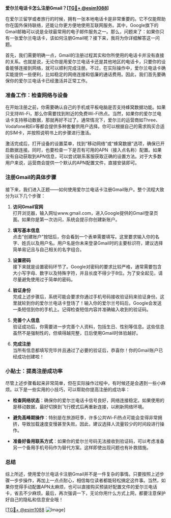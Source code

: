 **爱尔兰电话卡怎么注册Gmail？[[TG💪+ @esim1088](https://t.me/s/esim1088)]**

在爱尔兰留学或者旅行的时候，拥有一张本地电话卡是非常重要的。它不仅能帮助你在国外保持联络，还能让你更方便地使用互联网服务。其中，Google旗下的Gmail邮箱可以说是全球最常用的电子邮件服务之一。那么，问题来了：如果你只有一张爱尔兰电话卡，该如何注册Gmail呢？接下来，我将为你详细解答这一问题。

首先，我们需要明确一点，Gmail的注册过程其实和你所使用的电话卡并没有直接的关系。也就是说，无论你是用爱尔兰电话卡还是其他地区的电话卡，只要你的设备能够连接到网络，就可以顺利完成注册。不过，在实际操作中，爱尔兰电话卡确实能提供一些便利，比如稳定的网络连接和低廉的通话费用。因此，我们首先要确保你的爱尔兰电话卡已经激活并正常工作。

### 准备工作：检查网络与设备

在开始注册之前，你需要确认自己的手机或平板电脑是否支持蜂窝数据功能。如果只支持Wi-Fi，那么你需要找到附近的免费Wi-Fi热点。当然，如果你的爱尔兰电话卡支持移动数据，那就再好不过了。通常情况下，爱尔兰的运营商如Three、Vodafone和Eir等都会提供多种套餐供用户选择。你可以根据自己的需求购买合适的SIM卡，并按照说明书上的步骤进行激活。

激活完成后，打开设备的设置菜单，找到“移动网络”或“蜂窝数据”选项，确保已开启数据连接。同时，也要检查一下是否有可用的APN（接入点名称）配置。如果没有自动获取到APN信息，可以尝试联系客服获取正确的设置方法。对于大多数用户来说，运营商会提供一个默认的APN配置文件，直接安装即可。

### 注册Gmail的具体步骤

接下来，我们进入正题——如何使用爱尔兰电话卡注册Gmail账户。整个流程大致分为以下几个步骤：

1. **访问Gmail官网**  
   打开浏览器，输入网址www.gmail.com，进入Google提供的Gmail登录页面。如果你是第一次访问，系统会提示你创建新账户。

2. **填写基本信息**  
   点击“创建账户”按钮后，你会看到一个表单需要填写。这里要求输入你的名字、姓氏以及用户名。用户名是你未来登录Gmail时的主要标识符，建议选择简单易记且与自己相关的名字组合。

3. **设置密码**  
   接下来就是设置密码环节了。Google对密码的要求比较严格，通常需要包含大小写字母、数字以及特殊字符，并且长度不得少于8位。为了安全起见，请尽量避免使用过于简单的密码。

4. **验证身份**  
   完成上述步骤后，系统可能会要求你通过手机号码接收验证码来验证身份。这里就轮到你的爱尔兰电话卡登场了！输入你的爱尔兰号码后，Google会发送一条短信到你的手机上。记得检查短信内容并准确输入收到的验证码。

5. **完善个人信息**  
   验证成功后，你需要进一步完善个人资料，包括生日、性别等信息。这些信息虽然不是强制性的，但填得越完整，日后使用Gmail时体验越好。

6. **完成注册**  
   当所有信息都填写完毕并且通过了必要的验证后，恭喜你！你的Gmail账户已经成功创建啦！

### 小贴士：提高注册成功率

尽管上述步骤看起来非常简单，但在实际操作过程中，有时候还是会遇到一些小麻烦。以下是一些实用的小技巧，可以帮助你提高注册的成功率：

- **检查网络状态**：确保你的爱尔兰电话卡信号良好，网络连接稳定。如果使用的是移动数据，最好切换到飞行模式后再重新连接，以刷新网络环境。
  
- **避免高峰期操作**：特别是在旅游旺季，许多公共Wi-Fi热点可能会变得非常拥挤，导致加载速度变慢甚至失败。因此，建议选择人流量较少的时间段进行操作。

- **准备好备用联系方式**：如果你的爱尔兰号码无法接收到验证码，可以考虑准备另一个备用手机号码作为替代方案。这样即使出现问题也有补救措施。

### 总结

综上所述，使用爱尔兰电话卡注册Gmail并不是一件复杂的事情。只要按照上述步骤一步步操作，再加上一点点耐心，相信每位读者都能轻松搞定这件事。当然，如果你觉得手动配置APN太麻烦，也可以直接购买预装好配置文件的爱尔兰电话卡，省去不少麻烦。最后，再次强调一下，无论你用什么方式上网，都要注意保护好自己的隐私和信息安全哦！

[[TG💪+ @esim1088](https://t.me/s/esim1088) ![Image](https://i.postimg.cc/4NQfJmqS/Snipaste-2025-05-13-00-14-12.png)]